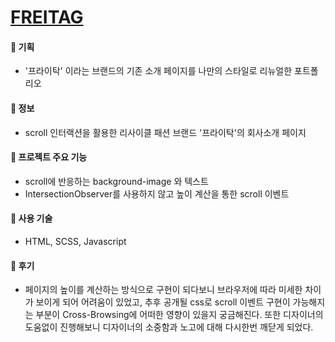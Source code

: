 # [FREITAG](https://github.com/yongZin/portfolio/tree/main/freitag/scroll)
   #### 🔗 기획
   - '프라이탁' 이라는 브랜드의 기존 소개 페이지를 나만의 스타일로 리뉴얼한 포트폴리오
   #### 🔗 정보
   - scroll 인터랙션을 활용한 리사이클 패션 브랜드 '프라이탁'의 회사소개 페이지
   #### 🔗 프로젝트 주요 기능
   - scroll에 반응하는 background-image 와 텍스트
   - IntersectionObserver를 사용하지 않고 높이 계산을 통한 scroll 이벤트
   #### 🔗 사용 기술
   - HTML, SCSS, Javascript
   #### 🔗 후기
   - 페이지의 높이를 계산하는 방식으로 구현이 되다보니 브라우저에 따라 미세한 차이가 보이게 되어 어려움이 있었고, 추후 공개될 css로 scroll 이벤트 구현이 가능해지는 부분이 Cross-Browsing에 어떠한 영향이 있을지 궁금해진다. 또한 디자이너의 도움없이 진행해보니 디자이너의 소중함과 노고에 대해 다시한번 깨닫게 되었다.
